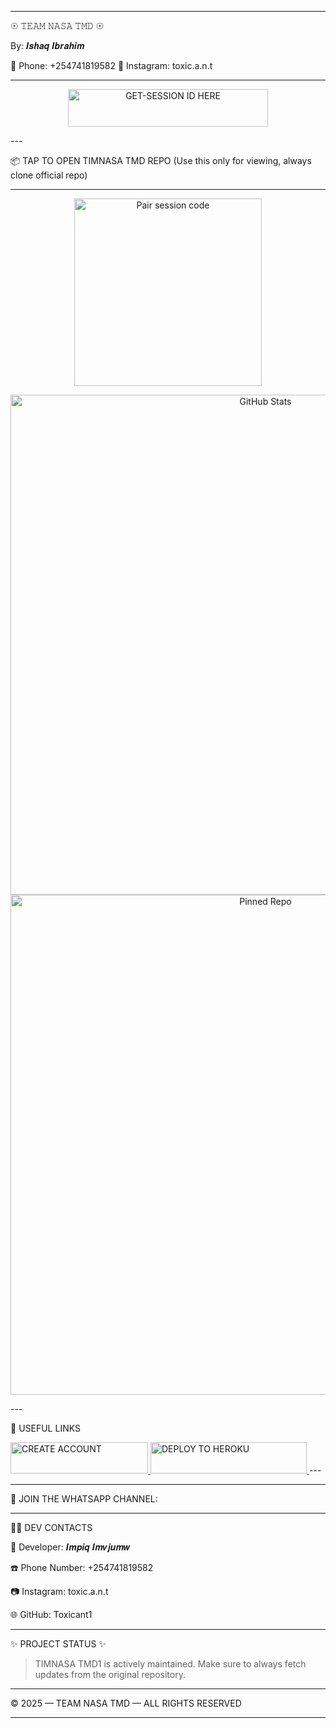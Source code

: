 
---

☉︎ 𝚃𝙴𝙰𝙼 𝙽𝙰𝚂𝙰 𝚃𝙼𝙳 ☉︎

By: 𝑰𝒔𝒉𝒂𝒒 𝑰𝒃𝒓𝒂𝒉𝒊𝒎

📱 Phone: +254741819582
📸 Instagram: toxic.a.n.t


---

<p align="center">
  <a href="https://timnasax-tmd1.onrender.com">
    <img title="GET-SESSION ID HERE" src="https://img.shields.io/badge/GET-SESSION_ID-HERE-blue?style=for-the-badge&logo=nike" width="320" height="60"/>
  </a>
</p>
---

📦 TAP TO OPEN TIMNASA TMD REPO (Use this only for viewing, always clone official repo)




---

<p align="center">
  <a href="https://timnasax-tmd1.onrender.com">
    <img src="https://img.shields.io/badge/Pair%20session%20code-white" alt="Pair session code" width="300">
  </a>
</p><p align="center">
  <img src="https://github-readme-stats.vercel.app/api?username=Toxicant1&show_icons=true&hide_title=true&count_private=true&hide=prs&theme=radical" alt="GitHub Stats" width="800">
  <img src="https://github-readme-stats.vercel.app/api/pin/?username=Toxicant1&repo=TIMNASA_TMD1" alt="Pinned Repo" width="800">
</p>
---

🔗 USEFUL LINKS

<a href="https://signup.heroku.com/">
  <img title="CREATE ACCOUNT" src="https://img.shields.io/badge/CREATE_ACCOUNT-green?style=for-the-badge&logo=red" width="220" height="50"/>
</a><a href="https://dashboard.heroku.com/new?template=https://github.com/Toxicant1/TIMNASA_TMD1">
  <img title="DEPLOY TO HEROKU" src="https://img.shields.io/badge/DEPLOY_ON_HEROKU-red?style=for-the-badge&logo=nike" width="250" height="50"/>
</a>
---




---

📲 JOIN THE WHATSAPP CHANNEL:




---

👨‍💻 DEV CONTACTS

👤 Developer: 𝑰𝒎𝒑𝒊𝒒 𝑰𝒎𝒗𝒋𝒖𝒎𝒘

☎️ Phone Number: +254741819582

📷 Instagram: toxic.a.n.t

🌐 GitHub: Toxicant1



---

✨ PROJECT STATUS ✨

> TIMNASA TMD1 is actively maintained. Make sure to always fetch updates from the original repository.




---

© 2025 — TEAM NASA TMD — ALL RIGHTS RESERVED


---

